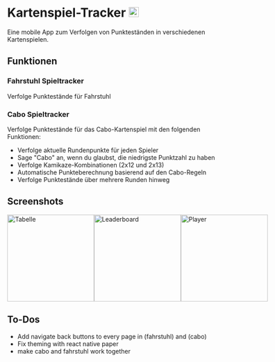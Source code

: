 # Kartenspiel-Tracker <img src="https://upload.wikimedia.org/wikipedia/commons/thumb/4/4c/Typescript_logo_2020.svg/512px-Typescript_logo_2020.svg.png" alt="Typesript Logo" width="23">

Eine mobile App zum Verfolgen von Punkteständen in verschiedenen Kartenspielen.

## Funktionen

### Fahrstuhl Spieltracker
Verfolge Punktestände für Fahrstuhl

### Cabo Spieltracker
Verfolge Punktestände für das Cabo-Kartenspiel mit den folgenden Funktionen:
- Verfolge aktuelle Rundenpunkte für jeden Spieler
- Sage "Cabo" an, wenn du glaubst, die niedrigste Punktzahl zu haben
- Verfolge Kamikaze-Kombinationen (2x12 und 2x13)
- Automatische Punkteberechnung basierend auf den Cabo-Regeln
- Verfolge Punktestände über mehrere Runden hinweg

## Screenshots

<div style="display: flex; flex-direction: row; justify-content: space-around;">
    <img src="https://i.imgur.com/XjK7v52.png" alt="Tabelle" width="200">
    <img src="https://i.imgur.com/Bwb5a4P.png" alt="Leaderboard" width="200">
    <img src="https://i.imgur.com/aY8oh7X.png" alt="Player" width="200">
</div>

## To-Dos
- Add navigate back buttons to every page in (fahrstuhl) and (cabo)
- Fix theming with react native paper
- make cabo and fahrstuhl work together
